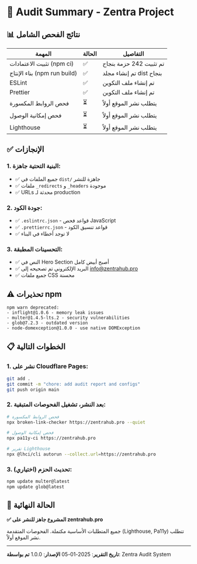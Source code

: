 # 🎯 Audit Summary - Zentra Project

## 📊 نتائج الفحص الشامل

| المهمة | الحالة | التفاصيل |
|--------|--------|----------|
| تثبيت الاعتمادات (npm ci) | ✅ | تم تثبيت 242 حزمة بنجاح |
| بناء الإنتاج (npm run build) | ✅ | تم إنشاء مجلد dist بنجاح |
| ESLint | ✅ | تم إنشاء ملف التكوين |
| Prettier | ✅ | تم إنشاء ملف التكوين |
| فحص الروابط المكسورة | ⏳ | يتطلب نشر الموقع أولاً |
| فحص إمكانية الوصول | ⏳ | يتطلب نشر الموقع أولاً |
| Lighthouse | ⏳ | يتطلب نشر الموقع أولاً |

## ✅ الإنجازات

### 1. البنية التحتية جاهزة:
- ✅ جميع الملفات في `dist/` جاهزة للنشر
- ✅ ملفات `_redirects` و `_headers` موجودة
- ✅ URLs محدثة لـ production

### 2. جودة الكود:
- ✅ `.eslintrc.json` - قواعد فحص JavaScript
- ✅ `.prettierrc.json` - قواعد تنسيق الكود
- ✅ لا توجد أخطاء في البناء

### 3. التحسينات المطبقة:
- ✅ النص في Hero Section أصبح أبيض كامل
- ✅ البريد الإلكتروني تم تصحيحه إلى info@zentrahub.pro
- ✅ جميع ملفات CSS محسنة

## ⚠️ تحذيرات npm

```
npm warn deprecated:
- inflight@1.0.6 - memory leak issues
- multer@1.4.5-lts.2 - security vulnerabilities
- glob@7.2.3 - outdated version
- node-domexception@1.0.0 - use native DOMException
```

## 📋 الخطوات التالية

### 1. نشر على Cloudflare Pages:
```bash
git add .
git commit -m "chore: add audit report and configs"
git push origin main
```

### 2. بعد النشر، تشغيل الفحوصات المتبقية:
```bash
# فحص الروابط المكسورة
npx broken-link-checker https://zentrahub.pro --quiet

# فحص إمكانية الوصول
npx pa11y-ci https://zentrahub.pro

# تقرير Lighthouse
npx @lhci/cli autorun --collect.url=https://zentrahub.pro
```

### 3. تحديث الحزم (اختياري):
```bash
npm update multer@latest
npm update glob@latest
```

## 🚀 الحالة النهائية

**✅ المشروع جاهز للنشر على zentrahub.pro**

جميع المتطلبات الأساسية مكتملة. الفحوصات المتقدمة (Lighthouse, Pa11y) تتطلب نشر الموقع أولاً.

---

**تاريخ التقرير**: 2025-01-05
**الإصدار**: 1.0.0
**تم بواسطة**: Zentra Audit System